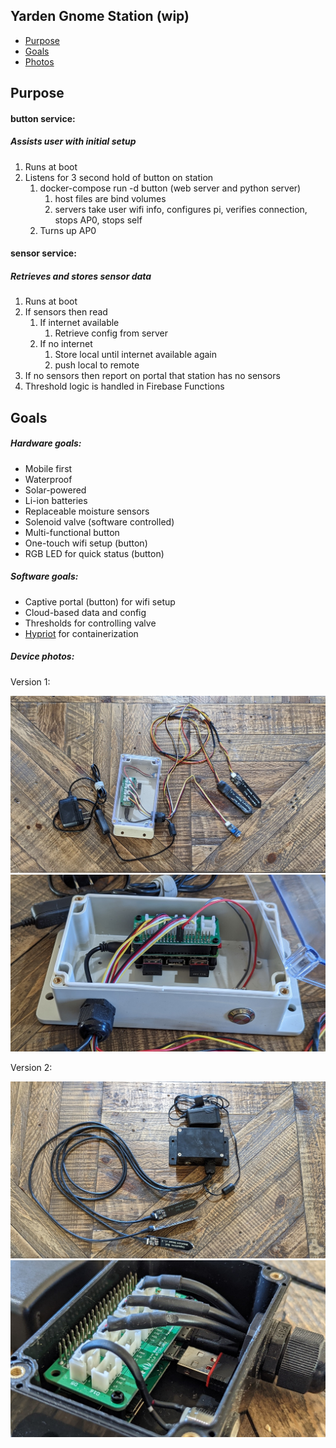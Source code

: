 ## Yarden Gnome Station (wip)


* [Purpose](#Purpose)
* [Goals](#Goals)
* [Photos](#device-photos)


## Purpose

#### button service:
##### Assists user with initial setup
1. Runs at boot
1. Listens for 3 second hold of button on station
    1. docker-compose run -d button (web server and python server)
        1. host files are bind volumes
        1. servers take user wifi info, configures pi, verifies connection, stops AP0, stops self
    1. Turns up AP0

#### sensor service:
##### Retrieves and stores sensor data
1. Runs at boot
1. If sensors then read
    1. If internet available
        1. Retrieve config from server
    1. If no internet
        1. Store local until internet available again
        1. push local to remote
1. If no sensors then report on portal that station has no sensors
1. Threshold logic is handled in Firebase Functions


## Goals

##### Hardware goals:
* Mobile first
* Waterproof
* Solar-powered
* Li-ion batteries
* Replaceable moisture sensors
* Solenoid valve (software controlled)
* Multi-functional button
* One-touch wifi setup (button)
* RGB LED for quick status (button)

##### Software goals:
* Captive portal (button) for wifi setup
* Cloud-based data and config
* Thresholds for controlling valve
* [Hypriot](https://github.com/hypriot/image-builder-rpi) for containerization

##### Device photos:
Version 1: 

[![v1_full](./assets/photos/v1_full.jpg)](./assets/photos/v1_full.jpg)
[![v1_zoom](./assets/photos/v1_zoom.jpg)](./assets/photos/v1_zoom.jpg)

Version 2: 

[![v2_full](./assets/photos/v2_full.jpg)](./assets/photos/v2_full.jpg)
[![v2_zoom](./assets/photos/v2_zoom.jpg)](./assets/photos/v2_zoom.jpg)

